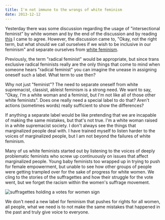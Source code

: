 ```yaml
---
title: I'm not immune to the wrongs of white feminism
date: 2013-12-12
---
```


Yesterday there was some discussion regarding the usage of "intersectional feminist" by white women and by the end of the discussion and by reading [this](http://theroguefeminist.tumblr.com/post/69108181677/if-youre-white-dont-call-yourself-an-intersectional) I came to agree. However, the discussion came to, "Okay, not the right term, but what should we call ourselves if we wish to be inclusive in our feminism" and separate ourselves from [white feminism](http://whitefeministcollectionagency.tumblr.com/). 

Previously, the term "radical feminist" would be appropriate, but since trans exclusive radical feminists really are the only things that come to mind when someone hears "radical feminist" you can imagine the unease in assigning oneself such a label. What term to use then? 

Why not just "feminist"? The need to separate oneself from white supremacist, classist, ableist feminism is a strong need. We want to say, "Okay, I'm a white woman and a feminist, but I'm not like all of those other white feminists". Does one really need a special label to do that? Aren't actions (sometimes words) really sufficient to show the differences? 

If anything a separate label would be like pretending that we are incapable of making the same mistakes, but that's not true. I'm a white woman raised in a white supremacist society. I don't always see the things that marginalized people deal with. I have trained myself to listen harder to the voices of marginalized people, but I am not beyond the failures of white feminism. 

Many of us white feminists started out by listening to the voices of deeply problematic feminists who screw up continuously on issues that affect marginalized people. Young baby feminists too wrapped up in trying to push for female empowerment, but unable to see how other groups of people were getting trampled over for the sake of progress for white women. We cling to the stories of the suffragettes and how their struggle for the vote went, but we forget the racism within the women's suffrage movement. 

![suffragettes holding a votes for women sign](http://i.imgur.com/Do85RTp.jpg)

We don't need a new label for feminism that pushes for rights for all women, all people, what we need is to not make the same mistakes that happened in the past and truly give voice to everyone. 